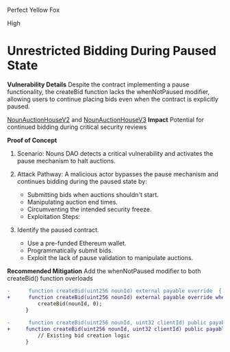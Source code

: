 Perfect Yellow Fox

High

# Unrestricted Bidding During Paused State

**Vulnerability Details**
Despite the contract implementing a pause functionality, the createBid function lacks the whenNotPaused modifier, allowing users to continue placing bids even when the contract is explicitly paused.

[NounAuctionHouseV2](https://github.com/sherlock-audit/2024-11-nounsdao/blob/main/nouns-monorepo/packages/nouns-contracts/contracts/NounsAuctionHouseV2.sol#L119C3-L129C82) and [NounAuctionHouseV3](https://github.com/sherlock-audit/2024-11-nounsdao/blob/main/nouns-monorepo/packages/nouns-contracts/contracts/NounsAuctionHouseV3.sol#L135C5-L145C82)
**Impact**
Potential for continued bidding during critical security reviews

**Proof of Concept**
1. Scenario:
Nouns DAO detects a critical vulnerability and activates the pause mechanism to halt auctions.

2. Attack Pathway:
 A malicious actor bypasses the pause mechanism and continues bidding during the paused state by:

    - Submitting bids when auctions shouldn't start.
    - Manipulating auction end times.
    - Circumventing the intended security freeze.
     - Exploitation Steps:

3. Identify the paused contract.
    - Use a pre-funded Ethereum wallet.
    - Programmatically submit bids.
    - Exploit the lack of pause validation to manipulate auctions.

**Recommended Mitigation**
Add the whenNotPaused modifier to both createBid() function overloads

```diff
-      function createBid(uint256 nounId) external payable override  {
+      function createBid(uint256 nounId) external payable override whenNotPaused {
          createBid(nounId, 0);
      }
      
-      function createBid(uint256 nounId, uint32 clientId) public payable override {
+     function createBid(uint256 nounId, uint32 clientId) public payable override whenNotPaused {
          // Existing bid creation logic
      }
```